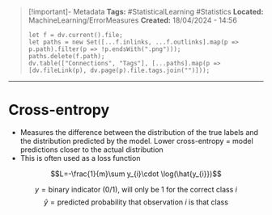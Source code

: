 > [!important]- Metadata
> **Tags:** #StatisticalLearning #Statistics 
> **Located:** MachineLearning/ErrorMeasures
> **Created:** 18/04/2024 - 14:56
> ```dataviewjs
> let f = dv.current().file;
> let paths = new Set([...f.inlinks, ...f.outlinks].map(p => p.path).filter(p => !p.endsWith(".png")));
> paths.delete(f.path);
> dv.table(["Connections", "Tags"], [...paths].map(p => [dv.fileLink(p), dv.page(p).file.tags.join("")]));
> ```

___
# Cross-entropy
- Measures the difference between the distribution of the true labels and the distribution predicted by the model.  Lower cross-entropy = model predictions closer to the actual distribution
- This is often used as a loss function 

$$L=-\frac{1}{m}\sum y_{i}\cdot \log(\hat{y_{i}})$$

$$y=\text{binary indicator (0/1), will only be 1 for the correct class }i $$
$$\hat{y}=\text{predicted probability that observation }i \text{ is that class}$$
